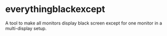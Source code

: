 # everythingblackexcept
A tool to make all monitors display black screen except for one monitor in a multi-display setup.
